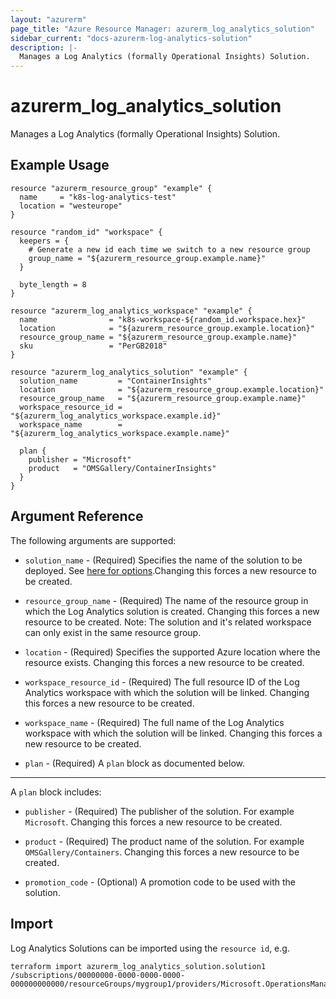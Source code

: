```yaml
---
layout: "azurerm"
page_title: "Azure Resource Manager: azurerm_log_analytics_solution"
sidebar_current: "docs-azurerm-log-analytics-solution"
description: |-
  Manages a Log Analytics (formally Operational Insights) Solution.
---
```


# azurerm_log_analytics_solution

Manages a Log Analytics (formally Operational Insights) Solution.

## Example Usage

```hcl
resource "azurerm_resource_group" "example" {
  name     = "k8s-log-analytics-test"
  location = "westeurope"
}

resource "random_id" "workspace" {
  keepers = {
    # Generate a new id each time we switch to a new resource group
    group_name = "${azurerm_resource_group.example.name}"
  }

  byte_length = 8
}

resource "azurerm_log_analytics_workspace" "example" {
  name                = "k8s-workspace-${random_id.workspace.hex}"
  location            = "${azurerm_resource_group.example.location}"
  resource_group_name = "${azurerm_resource_group.example.name}"
  sku                 = "PerGB2018"
}

resource "azurerm_log_analytics_solution" "example" {
  solution_name         = "ContainerInsights"
  location              = "${azurerm_resource_group.example.location}"
  resource_group_name   = "${azurerm_resource_group.example.name}"
  workspace_resource_id = "${azurerm_log_analytics_workspace.example.id}"
  workspace_name        = "${azurerm_log_analytics_workspace.example.name}"

  plan {
    publisher = "Microsoft"
    product   = "OMSGallery/ContainerInsights"
  }
}
```

## Argument Reference

The following arguments are supported:

* `solution_name` - (Required) Specifies the name of the solution to be deployed. See [here for options](https://docs.microsoft.com/en-us/azure/log-analytics/log-analytics-add-solutions).Changing this forces a new resource to be created.

* `resource_group_name` - (Required) The name of the resource group in which the Log Analytics solution is created. Changing this forces a new resource to be created. Note: The solution and it's related workspace can only exist in the same resource group.

* `location` - (Required) Specifies the supported Azure location where the resource exists. Changing this forces a new resource to be created.

* `workspace_resource_id` - (Required) The full resource ID of the Log Analytics workspace with which the solution will be linked. Changing this forces a new resource to be created.

* `workspace_name` - (Required) The full name of the Log Analytics workspace with which the solution will be linked. Changing this forces a new resource to be created.

* `plan` - (Required) A `plan` block as documented below.

---

A `plan` block includes:

* `publisher` - (Required) The publisher of the solution. For example `Microsoft`. Changing this forces a new resource to be created.

* `product` - (Required) The product name of the solution. For example `OMSGallery/Containers`. Changing this forces a new resource to be created.

* `promotion_code` - (Optional) A promotion code to be used with the solution.

## Import

Log Analytics Solutions can be imported using the `resource id`, e.g.

```shell
terraform import azurerm_log_analytics_solution.solution1 /subscriptions/00000000-0000-0000-0000-000000000000/resourceGroups/mygroup1/providers/Microsoft.OperationsManagement/solutions/solution1
```
